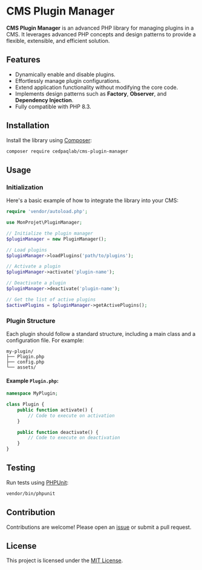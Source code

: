 # CMS Plugin Manager

**CMS Plugin Manager** is an advanced PHP library for managing plugins in a CMS. It leverages advanced PHP concepts and design patterns to provide a flexible, extensible, and efficient solution.

## Features

- Dynamically enable and disable plugins.
- Effortlessly manage plugin configurations.
- Extend application functionality without modifying the core code.
- Implements design patterns such as **Factory**, **Observer**, and **Dependency Injection**.
- Fully compatible with PHP 8.3.

## Installation

Install the library using [Composer](https://getcomposer.org/):

```bash
composer require cedpaqlab/cms-plugin-manager
```

## Usage

### Initialization

Here's a basic example of how to integrate the library into your CMS:

```php
require 'vendor/autoload.php';

use MonProjet\PluginManager;

// Initialize the plugin manager
$pluginManager = new PluginManager();

// Load plugins
$pluginManager->loadPlugins('path/to/plugins');

// Activate a plugin
$pluginManager->activate('plugin-name');

// Deactivate a plugin
$pluginManager->deactivate('plugin-name');

// Get the list of active plugins
$activePlugins = $pluginManager->getActivePlugins();
```

### Plugin Structure

Each plugin should follow a standard structure, including a main class and a configuration file. For example:

```
my-plugin/
├── Plugin.php
├── config.php
└── assets/
```

#### Example `Plugin.php`:

```php
namespace MyPlugin;

class Plugin {
    public function activate() {
        // Code to execute on activation
    }

    public function deactivate() {
        // Code to execute on deactivation
    }
}
```

## Testing

Run tests using [PHPUnit](https://phpunit.de/):

```bash
vendor/bin/phpunit
```

## Contribution

Contributions are welcome! Please open an [issue](https://github.com/cedpaqlab/cms-plugin-manager/issues) or submit a pull request.

## License

This project is licensed under the [MIT License](LICENSE).
